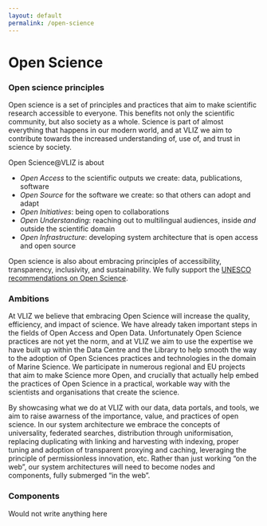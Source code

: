```yaml
---
layout: default
permalink: /open-science
---
```


# Open Science 


<h3 id="principles">Open science principles</h3>
Open science is a set of principles and practices that aim to make scientific research accessible to everyone. This benefits not only the scientific community, but also society as a whole. Science is part of almost everything that happens in our modern world, and at VLIZ we aim to contribute towards the increased understanding of, use of, and trust in science by society.  

Open Science@VLIZ is about  
- *Open Access* to the scientific outputs we create: data, publications, software
- *Open Source* for the software we create: so that others can adopt and adapt 
- *Open Initiatives*: being open to collaborations
- *Open Understanding*: reaching out to multilingual audiences, inside *and* outside the scientific domain
- *Open Infrastructure*: developing system architecture that is open access and open source

Open science is also about embracing principles of accessibility, transparency, inclusivity, and sustainability. We fully support the [UNESCO recommendations on Open Science](https://www.unesco.org/en/open-science/about). 

<h3 id="goals">Ambitions</h3>
At VLIZ we believe that embracing Open Science will increase the quality, efficiency, and impact of science. We have already taken important steps in the fields of Open Access and Open Data. Unfortunately Open Science practices are not yet the norm, and at VLIZ we aim to use the expertise we have built up within the Data Centre and the Library to help smooth the way to the adoption of Open Sciences practices and technologies in the domain of Marine Science. We participate in numerous regional and EU projects that aim to make Science more Open, and crucially that actually help embed the practices of Open Science in a practical, workable way with the scientists and organisations that create the science. 

By showcasing what we do at VLIZ with our data, data portals, and tools, we aim to raise awarness of the importance, value, and practices of open science. In our system architecture we embrace the concepts of universality, federated searches, distribution through uniformisation, replacing duplicating with linking and harvesting with indexing, proper tuning and adoption of transparent proxying and caching, leveraging the principle of permissionless innovation, etc. Rather than just working “on the web”, our system architectures will need to become nodes and components, fully submerged “in the web”.  


<h3 id="components">Components</h3>

Would not write anything here
